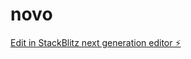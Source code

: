 # novo

[Edit in StackBlitz next generation editor ⚡️](https://stackblitz.com/~/github.com/warleygarcia2023/novo)
